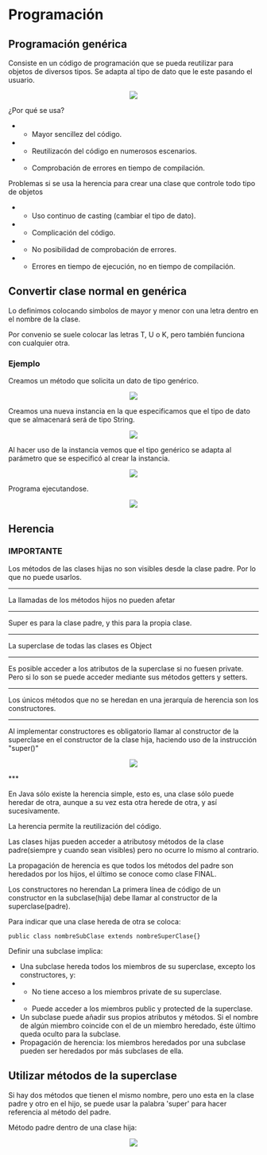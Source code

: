 # Programación

## Programación genérica

Consiste en un código de programación que se pueda reutilizar para objetos de diversos tipos. Se adapta al tipo de dato que le este pasando el usuario.

<p align="center"> <img src="https://user-images.githubusercontent.com/92431188/216878887-b7907c24-0542-48e4-958f-5b198ab6cece.png"> </p>


¿Por qué se usa?
* * Mayor sencillez del código.
* * Reutilizacón del código en numerosos escenarios.
* * Comprobación de errores en tiempo de compilación.

Problemas si se usa la herencia para crear una clase que controle todo tipo de objetos
- - Uso continuo de casting (cambiar el tipo de dato).
- - Complicación del código.
- - No posibilidad de comprobación de errores.
- - Errores en tiempo de ejecución, no en tiempo de compilación.

## Convertir clase normal en genérica

Lo definimos colocando simbolos de mayor y menor  con una letra dentro en el nombre de la clase.

Por convenio se suele colocar las letras T, U o K, pero también funciona con cualquier otra.

### Ejemplo

Creamos un método que solicita un dato de tipo genérico.

<p align="center"> <img src="https://user-images.githubusercontent.com/92431188/216883646-2085d50f-4228-4db9-92d9-bbba3d82a0ed.png"> </p>

Creamos una nueva instancia en la que especificamos que el tipo de dato que se almacenará será de tipo String.

<p align="center"> <img src="https://user-images.githubusercontent.com/92431188/216884000-ad23cfdc-d9d7-4166-90b1-c8244425e05b.png"> </p>

Al hacer uso de la instancia vemos que el tipo genérico se adapta al parámetro que se especificó al crear la instancia.

<p align="center"> <img src="https://user-images.githubusercontent.com/92431188/216884275-d97fbcac-2477-4767-b5bd-cb770a9d78ea.png"> </p>

Programa ejecutandose.

<p align="center"> <img src="https://user-images.githubusercontent.com/92431188/216885444-c782ea88-70c2-4df1-8679-5e2b0bcefb19.png"> </p>

## Herencia

### IMPORTANTE
Los métodos de las clases hijas no son visibles desde la clase padre. Por lo que no puede usarlos.
***
La llamadas de los métodos hijos no pueden afetar
***
Super es para la clase padre, y this para la propia clase.
***
La superclase de todas las clases es Object
***
Es posible acceder a los atributos de la superclase si no fuesen private. Pero si lo son se puede acceder mediante sus métodos getters y setters.
***
Los únicos métodos que no se heredan en una jerarquía de herencia son los constructores.
***
Al implementar constructores es obligatorio llamar al constructor de la superclase en el constructor de la clase hija, haciendo uso de la instrucción "super()"

<p align="center"> <img src="https://user-images.githubusercontent.com/92431188/218369175-0ee220b4-1047-49bc-a1ee-29704a881554.png"> </p>
***


En Java sólo existe la herencia simple, esto es, una clase sólo puede heredar de otra, aunque a su vez esta otra herede de otra, y así sucesivamente.

La herencia permite la reutilización del código.

Las clases hijas pueden acceder a atributosy métodos de la clase padre(siempre y cuando sean visibles) pero no ocurre lo mismo al contrario.

La propagación de herencia es que todos los métodos del padre son heredados por los hijos, el último se conoce como clase FINAL.

Los constructores no herendan
La primera línea de código de un constructor en la subclase(hija) debe llamar al constructor de la superclase(padre).

Para indicar que una clase hereda de otra se coloca:

`public class nombreSubClase extends nombreSuperClase{}`

Definir una subclase implica:
* Una subclase hereda todos los miembros de su superclase, excepto los constructores, y:
* * No tiene acceso a los miembros private de su superclase.
* * Puede acceder a los miembros public y protected de la superclase.
* Un subclase puede añadir sus propios atributos y métodos. Si el nombre de algún miembro coincide con el de un miembro heredado, éste último queda oculto para la subclase.
* Propagación de herencia: los miembros heredados por una subclase pueden ser heredados por más subclases de ella.

## Utilizar métodos de la superclase

Si hay dos métodos que tienen el mismo nombre, pero uno esta en la clase padre y otro en el hijo, se puede usar la palabra 'super' para hacer referencia al método del padre.

Método padre dentro de una clase hija:

<p align="center"> <img src="https://user-images.githubusercontent.com/92431188/218368470-21d58412-1f8b-4968-b0c2-960b291c17ca.png"> </p>













